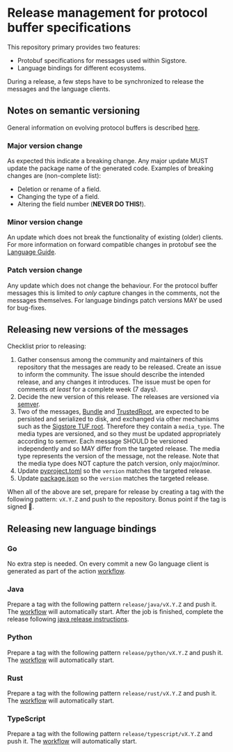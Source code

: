 # Release management for protocol buffer specifications

This repository primary provides two features:

* Protobuf specifications for messages used within Sigstore.
* Language bindings for different ecosystems.

During a release, a few steps have to be synchronized to release the
messages and the language clients.

## Notes on semantic versioning

General information on evolving protocol buffers is described
[here](https://developers.google.com/protocol-buffers/docs/proto3#updating).

### Major version change
As expected this indicate a breaking change. Any major update MUST
update the package name of the generated code.
Examples of breaking changes are (non-complete list):

* Deletion or rename of a field.
* Changing the type of a field.
* Altering the field number (**NEVER DO THIS!**).

### Minor version change
An update which does not break the functionality of existing (older)
clients. For more information on forward compatible changes in
protobuf see the [Language
Guide](https://developers.google.com/protocol-buffers/docs/proto3#updating).

### Patch version change
Any update which does not change the behaviour. For the protocol buffer
messages this is limited to _only_ capture changes in the comments,
not the messages themselves. For language bindings patch versions MAY
be used for bug-fixes.

## Releasing new versions of the messages

Checklist prior to releasing:

1. Gather consensus among the community and maintainers of this
   repository that the messages are ready to be released. Create an
   issue to inform the community. The issue should describe the
   intended release, and any changes it introduces. The issue must be
   open for comments *at least* for a complete week (7 days).
1. Decide the new version of this release. The releases are versioned
   via [semver](https://semver.org/).
1. Two of the messages,
   [Bundle](https://github.com/sigstore/protobuf-specs/blob/main/protos/sigstore_bundle.proto)
   and
   [TrustedRoot](https://github.com/sigstore/protobuf-specs/blob/main/protos/sigstore_trustroot.proto),
   are expected to be persisted and serialized to disk, and exchanged
   via other mechanisms such as the [Sigstore TUF
   root](https://github.com/sigstore/root-signing). Therefore they
   contain a `media_type`. The media types are versioned, and so they
   must be updated appropriately according to semver. Each message
   SHOULD be versioned independently and so MAY differ from the
   targeted release. The media type represents the version of the
   message, not the release. Note that the media type does NOT capture
   the patch version, only major/minor.
1. Update [pyproject.toml](gen/pb-python/pyproject.toml) so the
   `version` matches the targeted release.
1. Update [package.json](gen/pb-typescript/package.json) so the
    `version` matches the targeted release.

When all of the above are set, prepare for release by creating a tag
with the following pattern: `vX.Y.Z` and push to the repository. Bonus
point if the tag is signed :champagne:.

## Releasing new language bindings

### Go

No extra step is needed. On every commit a new Go language client is
generated as part of the action
[workflow](.github/workflows/generate.yml).

### Java

Prepare a tag with the following pattern `release/java/vX.Y.Z` and
push it. The [workflow](.github/workflows/java-build-for-release.yml) will
automatically start.
After the job is finished, complete the release following [java
release
instructions](https://github.com/sigstore/protobuf-specs/blob/main/java/README.md#releasing).

### Python

Prepare a tag with the following pattern `release/python/vX.Y.Z` and
push it. The [workflow](.github/workflows/python-release.yml)
will automatically start.

### Rust

Prepare a tag with the following pattern `release/rust/vX.Y.Z` and
push it. The [workflow](.github/workflows/rust-release.yml)
will automatically start.

### TypeScript

Prepare a tag with the following pattern `release/typescript/vX.Y.Z` and
push it. The [workflow](.github/workflows/typescript-release.yml)
will automatically start.

